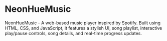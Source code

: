 # NeonHueMusic
NeonHueMusic - A web-based music player inspired by Spotify. Built using HTML, CSS, and JavaScript, it features a stylish UI, song playlist, interactive play/pause controls, song details, and real-time progress updates.
